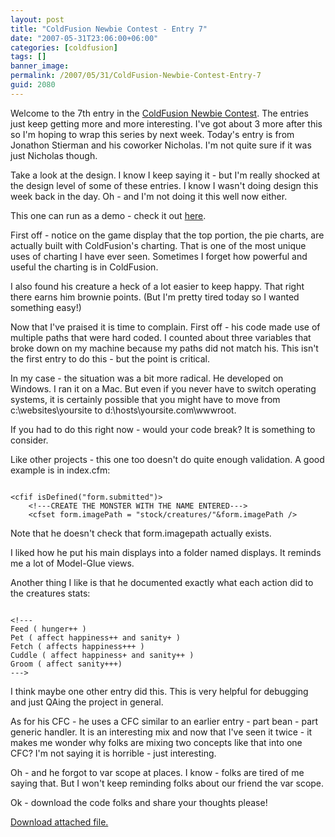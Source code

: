 ```yaml
---
layout: post
title: "ColdFusion Newbie Contest - Entry 7"
date: "2007-05-31T23:06:00+06:00"
categories: [coldfusion]
tags: []
banner_image: 
permalink: /2007/05/31/ColdFusion-Newbie-Contest-Entry-7
guid: 2080
---
```


Welcome to the 7th entry in the <a href="http://ray.camdenfamily.com/index.cfm/2007/4/16/ColdFusion-Newbie-Contest-Announced--Monster-Maker">ColdFusion Newbie Contest</a>. The entries just keep getting more and more interesting. I've got about 3 more after this so I'm hoping to wrap this series by next week. Today's entry is from Jonathon Stierman and his coworker Nicholas. I'm not quite sure if it was just Nicholas though.
<!--more-->
Take a look at the design. I know I keep saying it - but I'm really shocked at the design level of some of these entries. I know I wasn't doing design this week back in the day. Oh - and I'm not doing it this well now either. 

This one can run as a demo - check it out <a href="http://ray.camdenfamily.com/demos/contest6/camdencontest/">here</a>. 

First off - notice on the game display that the top portion, the pie charts, are actually built with ColdFusion's charting. That is one of the most unique uses of charting I have ever seen. Sometimes I forget how powerful and useful the charting is in ColdFusion. 

I also found his creature a heck of a lot easier to keep happy. That right there earns him brownie points. (But I'm pretty tired today so I wanted something easy!)

Now that I've praised it is time to complain. First off - his code made use of multiple paths that were hard coded. I counted about three variables that broke down on my machine because my paths did not match his. This isn't the first entry to do this - but the point is critical. 

In my case - the situation was a bit more radical. He developed on Windows. I ran it on a Mac. But even if you never have to switch operating systems, it is certainly possible that you might have to move from c:\websites\yoursite to d:\hosts\yoursite.com\wwwroot.

If you had to do this right now - would your code break? It is something to consider. 

Like other projects - this one too doesn't do quite enough validation. A good example is in index.cfm:

<code>
&lt;cfif isDefined("form.submitted")&gt;
	&lt;!---CREATE THE MONSTER WITH THE NAME ENTERED---&gt;
	&lt;cfset form.imagePath = "stock/creatures/"&form.imagePath /&gt;
</code>

Note that he doesn't check that form.imagepath actually exists. 

I liked how he put his main displays into a folder named displays. It reminds me a lot of Model-Glue views. 

Another thing I like is that he documented exactly what each action did to the creatures stats:

<code>
&lt;!---
Feed ( hunger++ )
Pet ( affect happiness++ and sanity+ )
Fetch ( affects happiness+++ )
Cuddle ( affect happiness+ and sanity++ )
Groom ( affect sanity+++)
---&gt;
</code>

I think maybe one other entry did this. This is very helpful for debugging and just QAing the project in general.

As for his CFC - he uses a CFC similar to an earlier entry - part bean - part generic handler. It is an interesting mix and now that I've seen it twice - it makes me wonder why folks are mixing two concepts like that into one CFC? I'm not saying it is horrible - just interesting.

Oh - and he forgot to var scope at places. I know - folks are tired of me saying that. But I won't keep reminding folks about our friend the var scope.

Ok - download the code folks and share your thoughts please!<p><a href='enclosures/D{% raw %}%3A%{% endraw %}5Cwebsites{% raw %}%5Cdev%{% endraw %}2Ecamdenfamily{% raw %}%2Ecom%{% endraw %}5Cenclosures{% raw %}%2FCamdenContest%{% endraw %}2Ezip'>Download attached file.</a></p>